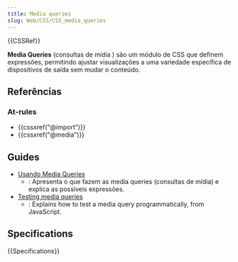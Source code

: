 ```yaml
---
title: Media queries
slug: Web/CSS/CSS_media_queries
---
```


{{CSSRef}}

**Media Queries** (consultas de mídia ) são um módulo de CSS que definem expressões, permitindo ajustar visualizações a uma variedade específica de dispositivos de saída sem mudar o conteúdo.

## Referências

### At-rules

- {{cssxref("@import")}}
- {{cssxref("@media")}}

## Guides

- [Usando Media Queries](/pt-BR/docs/Web/Guide/CSS/CSS_Media_queries)
  - : Apresenta o que fazem as media queries (consultas de mídia) e explica as possíveis expressões.
- [Testing media queries](/pt-BR/docs/Web/CSS/Media_Queries/Testing_media_queries)
  - : Explains how to test a media query programmatically, from JavaScript.

## Specifications

{{Specifications}}
